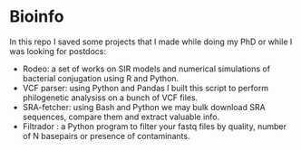 # Bioinfo

In this repo I saved some projects that I made while doing my PhD or while I was looking for postdocs:
- Rodeo:       a set of works on SIR models and numerical simulations of bacterial conjugation using R and Python.
- VCF parser:  using Python and Pandas I built this script to perform philogenetic analysiss on a bunch of VCF files.
- SRA-fetcher: using Bash and Python we may bulk download SRA sequences, compare them and extract valuable info.
- Filtrador :  a Python program to filter your fastq files by quality, number of N basepairs or presence of contaminants.
